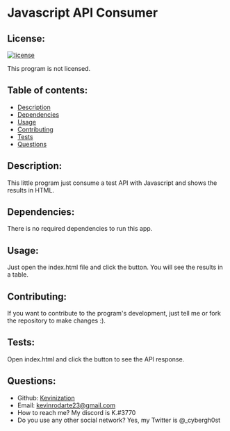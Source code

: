 # Javascript API Consumer

  ## License:
  [![license](https://img.shields.io/badge/license-None-blue)](https://shields.io)

  This program is not licensed.

  ## Table of contents:
  - [Description](#description)
  - [Dependencies](#dependencies)
  - [Usage](#usage)
  - [Contributing](#contributing)
  - [Tests](#tests)
  - [Questions](#questions)

  ## Description:
  This little program just consume a test API with Javascript and shows the results in HTML.

  ## Dependencies:
  There is no required dependencies to run this app.

  ## Usage:
  Just open the index.html file and click the button. You will see the results in a table.

  ## Contributing:
  If you want to contribute to the program's development, just tell me or fork the repository to make changes :).
  
  ## Tests:
  Open index.html and click the button to see the API response.

  ## Questions:
  - Github: [Kevinization](https://github.com/Kevinization)
  - Email: kevinrodarte23@gmail.com 
  - How to reach me? My discord is K.#3770
  - Do you use any other social network? Yes, my Twitter is @_cybergh0st
  